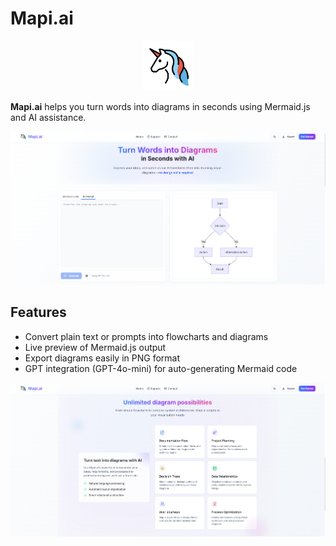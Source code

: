 # Mapi.ai

<div align="center">
  <img src="public/Images/Mapi.png" alt="Mapi.ai Logo" width="80"/>
  <br>
</div>

**Mapi.ai** helps you turn words into diagrams in seconds using Mermaid.js and AI assistance.

![Mapi.ai](public/Images/mapi-up.png)

## Features
- Convert plain text or prompts into flowcharts and diagrams
- Live preview of Mermaid.js output
- Export diagrams easily in PNG format
- GPT integration (GPT-4o-mini) for auto-generating Mermaid code

![Mapi.ai](public/Images/mapi-mid.png)